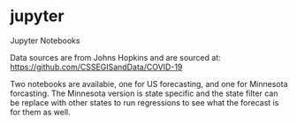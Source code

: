 # jupyter
Jupyter Notebooks

Data sources are from Johns Hopkins and are sourced at:
https://github.com/CSSEGISandData/COVID-19

Two notebooks are availabie, one for US forecasting, and one for Minnesota forcasting. The Minnesota version is state specific and the state filter can be replace with other states to run regressions to see what the forecast is for them as well.
